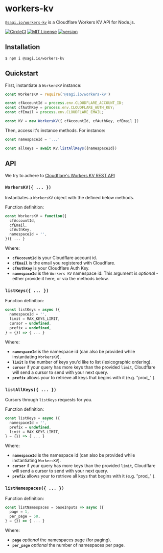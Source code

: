 # workers-kv

[`@sagi.io/workers-kv`](https://www.npmjs.com/package/@sagi.io/workers-kv) is a Cloudflare Workers KV API for Node.js.

[![CircleCI](https://circleci.com/gh/sagi/workers-kv.svg?style=svg&circle-token=c5ae7a8993d47db9ca08a628614585ca45c75f33)](https://circleci.com/gh/sagi/workers-kv)
[![MIT License](https://img.shields.io/npm/l/@sagi.io/workers-kv.svg?style=flat-square)](http://opensource.org/licenses/MIT)
[![version](https://img.shields.io/npm/v/@sagi.io/workers-kv.svg?style=flat-square)](http://npm.im/@sagi.io/workers-kv)

## Installation

~~~
$ npm i @sagi.io/workers-kv
~~~

## Quickstart

First, instantiate a `WorkersKV` instance:

~~~js
const WorkersKV = require('@sagi.io/workers-kv')

const cfAccountId = process.env.CLOUDFLARE_ACCOUNT_ID;
const cfAuthKey = process.env.CLOUDFLARE_AUTH_KEY;
const cfEmail = process.env.CLOUDFLARE_EMAIL;

const KV = new WorkersKV({ cfAccountId, cfAuthKey, cfEmail })
~~~

Then, access it's instance methods. For instance:

~~~js
const namespaceId = '...'

const allKeys = await KV.listAllKeys({namespaceId})
~~~

## API

We try to adhere to [Cloudflare's Workers KV REST API](https://api.cloudflare.com/#workers-kv-namespace-properties)

### **`WorkersKV({ ... })`**

Instantiates a `WorkersKV` object with the defined below methods.

Function definition:

```js
const WorkersKV = function({
  cfAccountId,
  cfEmail,
  cfAuthKey,
  namespaceId = '',
}){ ... }
```

Where:

  - **`cfAccountId`** is your Cloudflare account id.
  - **`cfEmail`** is the email you registered with Cloudflare.
  - **`cfAuthKey`** is your Cloudflare Auth Key.
  - **`namespaceId`** is the `Workers KV` namespace id. This argument is *optional* - either provide it here, or via the methods below.

### **`listKeys({ ... })`**

Function definition:

```js
const listKeys = async ({
  namespaceId = '',
  limit = MAX_KEYS_LIMIT,
  cursor = undefined,
  prefix = undefined,
} = {}) => { ... }
```

Where:

  - **`namespaceId`** is the namespace id (can also be provided while instantiating `WorkersKV`).
  - **`limit`** is the number of keys you'd like to list (lexicographic ordering).
  - **`cursor`** if your query has more keys than the provided `limit`, Cloudflare will send a cursor to send with your next query.
  - **`prefix`** allows your to retrieve all keys that begins with it (e.g. "prod_" ).

### **`listAllKeys({ ... })`**

Cursors through `listKeys` requests for you.

Function definition:

```js
const listKeys = async ({
  namespaceId = '',
  prefix = undefined,
  limit = MAX_KEYS_LIMIT,
} = {}) => { ... }
```

Where:

  - **`namespaceId`** is the namespace id (can also be provided while instantiating `WorkersKV`).
  - **`cursor`** if your query has more keys than the provided `limit`, Cloudflare will send a cursor to send with your next query.
  - **`prefix`** allows your to retrieve all keys that begins with it (e.g. "prod_" ).

### **`listNamespaces({ ... })`**

Function definition:

```js
const listNamespaces = baseInputs => async ({
  page = 1,
  per_page = 50,
} = {}) => { ... }
```

Where:

  - **`page`** *optional* the namespaces page (for paging).
  - **`per_page`** *optional* the number of namespaces per page.
